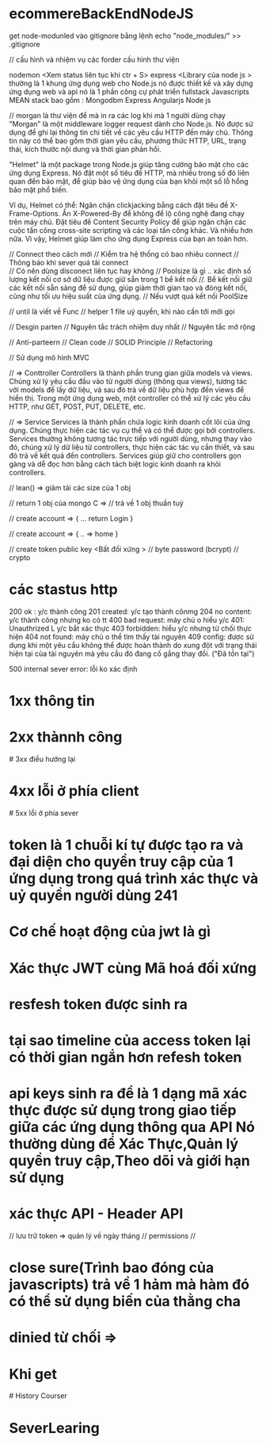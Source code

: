 # ecommereBackEndNodeJS

get node-modunled vào gitignore bằng lệnh echo "node_modules/" >> .gitignore

// cấu hình và nhiệm vụ các forder
cấu hình thư viện

nodemon <Xem status liên tục khi ctr + S>
express <Library của node js >
thường là 1 khung ứng dụng web cho Node.js
nó được thiết kế và xây dựng ứng dụng web và api
nó là 1 phần công cự phát triển fullstack Javascripts
MEAN stack bao gồm : Mongodbm Express Angularjs Node js

// morgan là thư viện để mà in ra các log khi mà 1 người dùng chạy
"Morgan" là một middleware logger request dành cho Node.js. Nó được sử dụng để ghi lại thông tin chi tiết về các yêu cầu HTTP đến máy chủ. Thông tin này có thể bao gồm thời gian yêu cầu, phương thức HTTP, URL, trạng thái, kích thước nội dung và thời gian phản hồi.

"Helmet" là một package trong Node.js giúp tăng cường bảo mật cho các ứng dụng Express. Nó đặt một số tiêu đề HTTP, mà nhiều trong số đó liên quan đến bảo mật, để giúp bảo vệ ứng dụng của bạn khỏi một số lỗ hổng bảo mật phổ biến.

Ví dụ, Helmet có thể:
Ngăn chặn clickjacking bằng cách đặt tiêu đề X-Frame-Options.
Ẩn X-Powered-By để không để lộ công nghệ đang chạy trên máy chủ.
Đặt tiêu đề Content Security Policy để giúp ngăn chặn các cuộc tấn công cross-site scripting và các loại tấn công khác.
Và nhiều hơn nữa.
Vì vậy, Helmet giúp làm cho ứng dụng Express của bạn an toàn hơn.

// Connect theo cách mới
// Kiểm tra hệ thống có bao nhiêu connect
// Thông báo khi sever quá tải connect  
// Có nên dùng disconect liên tục hay không
// Poolsize là gì
.. xác định số lượng kết nối cơ sở dữ liệu được giữ sẵn trong 1 bể kết nối
//. Bể kết nối giữ các kết nối sẵn sàng để sử dụng, giúp giảm thời gian tạo và đóng kết nối, cũng như tối ưu hiệu suất của ứng dụng.
// Nếu vượt quá kết nối PoolSize

// until là viết về Func
// helper 1 file uỷ quyền, khi nào cần tới mới gọi

// Desgin parten
// Nguyên tắc trách nhiệm duy nhất
// Nguyên tắc mở rộng

// Anti-parteern
// Clean code
// SOLID Principle
// Refactoring

// Sử dụng mô hình MVC

// => Conttroller
Controllers là thành phần trung gian giữa models và views. Chúng xử lý yêu cầu đầu vào từ người dùng (thông qua views), tương tác với models để lấy dữ liệu, và sau đó trả về dữ liệu phù hợp đến views để hiển thị. Trong một ứng dụng web, một controller có thể xử lý các yêu cầu HTTP, như GET, POST, PUT, DELETE, etc.

// => Service
Services là thành phần chứa logic kinh doanh cốt lõi của ứng dụng. Chúng thực hiện các tác vụ cụ thể và có thể được gọi bởi controllers. Services thường không tương tác trực tiếp với người dùng, nhưng thay vào đó, chúng xử lý dữ liệu từ controllers, thực hiện các tác vụ cần thiết, và sau đó trả về kết quả đến controllers. Services giúp giữ cho controllers gọn gàng và dễ đọc hơn bằng cách tách biệt logic kinh doanh ra khỏi controllers.

// lean() => giảm tải các size của 1 obj

// return 1 obj của mongo C =>
// trả về 1 obj thuần tuý

// create account => {
... return Login
}

// create account => {
.. => home
}

// create token public key <Bất đối xứng >
// byte password (bcrypt)
// crypto

# các stastus http

200 ok : y/c thành công
201 created: y/c tạo thành cônmg
204 no content: y/c thành công nhưng ko có tt
400 bad request: máy chủ o hiểu y/c
401: Unauthrized L y/c bắt xác thực
403 forbidden: hiểu y/c nhưng từ chối thực hiện
404 not found: máy chủ o thể tìm thấy tài nguyên
409 config: được sử dụng khi một yêu cầu không thể được hoàn thành do xung đột với trạng thái hiện tại của tài nguyên mà yêu cầu đó đang cố gắng thay đổi. ("Đã tồn tại")

500 internal sever error: lỗi ko xác định

# 1xx thông tin

# 2xx thànnh công

# 3xx điều hướng lại

# 4xx lỗi ở phía client

# 5xx lỗi ở phía sever

# token là 1 chuỗi kí tự được tạo ra và đại diện cho quyền truy cập của 1 ứng dụng trong quá trình xác thực và uỷ quyền người dùng 241

<!--
Ưu điểm và Nhược điểm cảu JWWT

Đơn giản và dễ sử dụng
Độ tin cận cao
Dữ liệu được lưu trũ trong token để giảm thiểu số lần truy vấn dữ liệu

nhược điểm : Không thể huỷ bỏ token
1 khi token được tạo ra và gửi tới máy khách không thể huỷ bỏ nó trước khi hết thời gian sống hoặc thay đổi

không thể chủ động force logout nhưng sử sụng mã hoá bất đối xứng có thể khắc phục điều dó


 force logout là quá trình mà hệ thống tự dộng đăng xuất người dùng khỏi phiên làm việc hiện tại

 rủi to về bảo mật khi JWT bị lộ
 không hỗ trợ quản lý phiên "Quản lý phiên trong JWT (JSON Web Tokens) liên quan đến việc sử dụng JWT để theo dõi trạng thái phiên làm việc của người dùng. Trong một ứng dụng web hoặc di động, mỗi "phiên" thường bắt đầu khi người dùng đăng nhập và kết thúc khi người dùng đăng xuất."


 -->

# Cơ chế hoạt động của jwt là gì

<!--
Client gửi username và password tới sever để vẻify
login success thì sever sẽ genarate ra (jwt) và gửi về client
Client nhận token đó, rồi lưu trữ trên tình duyệt cookie , localStorage
Khi client gửi 1 resquest tiếp theo tới sever và resquest đó sẽ được đính kèm token nhằm mục đích xác thực
Sever nhận được request và tiến hành xác minh => hợp lệ thì res về cho client != (403) forbiden
 -->

# Xác thực JWT cùng Mã hoá đối xứng

<!--
việc sử dụng mã hoá bất đối xứng để bảo mặt hơn thay vì sử dụng chỉ 1 key duy nhất để vừa giải mã vừa mã hoá


Mã hoá bất đối cứng sử dụng 2 key khác nhau (public key và private key)
public key được chia sẽ với mọi người , vànó được sử dụng đẻ verify không có chiều ngược lại

private key sẽ được giữ bí mật và được sử dụng để mã hoá thông tin tạo ra JWWT (sau khi tạo xong nó sẽ biến mất khỏi hệ thống )

"Nhược điểm phải lưu thêm public key vào DB và truy xuất DB khi cần xác thực " dẫn tới hiệu năng có thể bị ảnh hương : notes => có thể cải thiệt hiệu năng bằng Caches như MemorryCaches hoặc RedisCache

 -->

# resfesh token được sinh ra

<!--
rút ngắn thời gian tồn tại của AT
và khi AT token hết hạn thì thay bằng AT mới

Vô hiệu hoá 1 token ở 1 User nào đó ở ngay phía máy chủ
Cụ thể là khi userLogout hoặc tồi hơn nữa là token bị đánh cắp
 -->

# tại sao timeline của access token lại có thời gian ngắn hơn refesh token

<!--
  Bảo mật : access token khi bị đánh cắp thì giảm thời gian truy cập ứng dụng hơn
  Giảm thiểu rủi ro : refesh token thường được sử dụng để đổi lấy access token mới mà không cần phải đăng nhập lại, giảim thiểu truyền tải khi đăng nhập quá nhiều lần

  -->

# api keys sinh ra để là 1 dạng mã xác thực được sử dụng trong giao tiếp giữa các ứng dụng thông qua API Nó thường dùng để Xác Thực,Quản lý quyền truy cập,Theo dõi và giới hạn sử dụng

# xác thực API - Header API

// lưu trữ token => quản lý về ngày tháng
// permissions
//

# close sure(Trình bao đóng của javascripts) trả về 1 hảm mà hàm đó có thể sử dụng biến của thằng cha

# dinied từ chối =>

# Khi get

# History Courser

<!--
Course :
User :
 -->

 <!-- Tracking User and Course   -->
# SeverLearing
